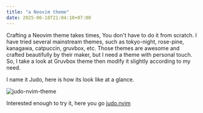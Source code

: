 ```yaml
---
title: "a Neovim theme"
date: 2025-06-18T21:04:10+07:00
---
```


Crafting a Neovim theme takes times, You don't have to do it from scratch.
I have tried several mainstream themes, such as tokyo-night, rose-pine, kanagawa, catpuccin, gruvbox, etc. Those themes are awesome and crafted beautifully by their maker, but I need a theme with personal touch. So, I take a look at Gruvbox theme then modify it slightly according to my need.

I name it Judo, here is how its look like at a glance.

![judo-nvim-theme](/images/nvim_theme_judo.png)

Interested enough to try it, here you go [judo.nvim](https://github.com/kru/judo.nvim)

